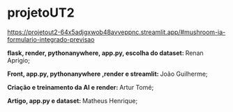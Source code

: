 # projetoUT2

https://projetout2-64x5adjgxwob48avveppnc.streamlit.app/#mushroom-ia-formulario-integrado-previsao

<b>flask, render, pythonanywhere, app.py, escolha do dataset: </b>Renan Aprigio;


<b>Front, app.py, pythonanywhere ,render e streamlit: </b>João Guilherme;


<b>Criação e treinamento da AI e render: </b>Artur Tomé;


<b>Artigo, app.py e dataset: </b>Matheus Henrique;
